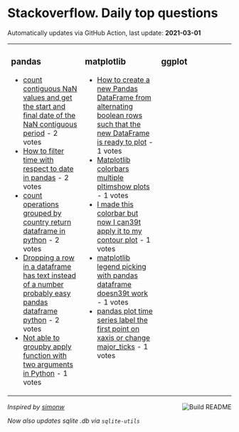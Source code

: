 # Stackoverflow. Daily top questions 

Automatically updates via GitHub Action, last update: **<!-- date starts -->2021-03-01<!-- date ends -->**


<table><tr><td valign="top" width="33%">

### pandas
<!-- pandas starts -->
* [count contiguous NaN values and get the start and final date of the NaN contiguous period](https://stackoverflow.com/questions/66426653/count-contiguous-nan-values-and-get-the-start-and-final-date-of-the-nan-contiguo) - 2 votes
* [How to filter time with respect to date in pandas](https://stackoverflow.com/questions/66417695/how-to-filter-time-with-respect-to-date-in-pandas) - 2 votes
* [count operations grouped by country return dataframe in python](https://stackoverflow.com/questions/66423313/count-operations-grouped-by-country-return-dataframe-in-python) - 2 votes
* [Dropping a row in a dataframe has text instead of a number probably easy pandas dataframe python](https://stackoverflow.com/questions/66421367/dropping-a-row-in-a-dataframe-has-text-instead-of-a-number-probably-easy-pan) - 2 votes
* [Not able to groupby apply function with two arguments in Python](https://stackoverflow.com/questions/66428037/not-able-to-groupby-apply-function-with-two-arguments-in-python) - 1 votes
<!-- pandas ends -->
</td><td valign="top" width="34%">


### matplotlib
<!-- matplotlib starts -->
* [How to create a new Pandas DataFrame from alternating boolean rows such that the new DataFrame is ready to plot](https://stackoverflow.com/questions/66417281/how-to-create-a-new-pandas-dataframe-from-alternating-boolean-rows-such-that-the) - 1 votes
* [Matplotlib colorbars multiple pltimshow plots](https://stackoverflow.com/questions/66427787/matplotlib-colorbars-multiple-plt-imshow-plots) - 1 votes
* [I made this colorbar but now I can39t apply it to my contour plot](https://stackoverflow.com/questions/66424391/i-made-this-colorbar-but-now-i-cant-apply-it-to-my-contour-plot) - 1 votes
* [matplotlib legend picking with pandas dataframe doesn39t work](https://stackoverflow.com/questions/66423508/matplotlib-legend-picking-with-pandas-dataframe-doesnt-work) - 1 votes
* [pandas plot time series label the first point on xaxis or change major_ticks](https://stackoverflow.com/questions/66427193/pandas-plot-time-series-label-the-first-point-on-x-axis-or-change-major-ticks) - 1 votes
<!-- matplotlib ends -->
</td><td valign="top" width="34%">


### ggplot
<!-- ggplot2 starts -->

<!-- ggplot2 ends -->
</td></tr></table>

<a href="https://github.com/hp0404/hp0404/actions"><img src="https://github.com/hp0404/hp0404/workflows/Build%20README/badge.svg" align="right" alt="Build README"></a> <p>*Inspired by  [simonw](https://github.com/simonw/simonw)*</p> <p> *Now also updates sqlite .db via `sqlite-utils`* </p>
